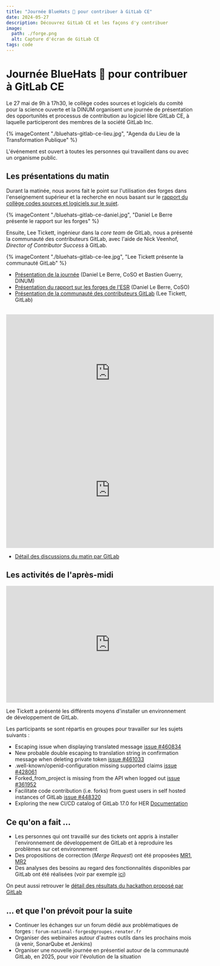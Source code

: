 ```yaml
---
title: "Journée BlueHats 🧢 pour contribuer à GitLab CE"
date: 2024-05-27
description: Découvrez GitLab CE et les façons d'y contribuer
image:
  path: ./forge.png
  alt: Capture d'écran de GitLab CE
tags: code
---
```


# Journée BlueHats 🧢 pour contribuer à GitLab CE

Le 27 mai de 9h à 17h30, le collège codes sources et logiciels du comité pour la science ouverte et la DINUM organisent une journée de présentation des opportunités et processus de contribution au logiciel libre GitLab CE, à laquelle participeront des membres de la société GitLab Inc.

{% imageContent "./bluehats-gitlab-ce-lieu.jpg", "Agenda du Lieu de la Transformation Publique" %}

L'événement est ouvert à toutes les personnes qui travaillent dans ou avec un organisme public.

## Les présentations du matin

Durant la matinée, nous avons fait le point sur l'utilisation des forges dans l'enseignement supérieur et la recherche en nous basant sur le [rapport du collège codes sources et logiciels sur le sujet](https://hal-lara.archives-ouvertes.fr/hal-04098702v5). 

{% imageContent "./bluehats-gitlab-ce-daniel.jpg", "Daniel Le Berre présente le rapport sur les forges" %}

Ensuite, Lee Tickett, ingénieur dans la *core team* de GitLab, nous a présenté la communauté des contributeurs GitLab, avec l'aide de Nick Veenhof, *Director of Contributor Success* à GitLab.

{% imageContent "./bluehats-gitlab-ce-lee.jpg", "Lee Tickett présente la communauté GitLab" %}

- [Présentation de la journée](https://gitlab.in2p3.fr/coso-college-codes-sources-et-logiciels/journee-coso-dinum-gitlab/-/blob/main/intro-journeegitlab-270524.pdf?ref_type=heads) (Daniel Le Berre, CoSO et Bastien Guerry, DINUM)
- [Présentation du rapport sur les forges de l'ESR](https://gitlab.in2p3.fr/coso-college-codes-sources-et-logiciels/journee-coso-dinum-gitlab/-/blob/main/presentation-journeegitlab-270524.pdf?ref_type=heads) (Daniel Le Berre, CoSO)
- [Présentation de la communauté des contributeurs GitLab](https://docs.google.com/presentation/d/1eaGu_QrL0dVQBiV6_Ux6LIzlUytjjKPy58ZXeLT4CAE/edit#slide=id.g2ca783ae2ec_0_311) (Lee Tickett, GitLab)

<br/>

<iframe title="27/05/2024 CoSO/DINUM/GitLab Partie 1" src="https://tube.numerique.gouv.fr/videos/embed/593d88f3-47d5-4ae9-9d8b-3c65ceb73142" allowfullscreen="" sandbox="allow-same-origin allow-scripts allow-popups allow-forms" width="560" height="315" frameborder="0"></iframe>

<br/>

<iframe title="27/05/2024 CoSO/DINUM/GitLab Partie 2" src="https://tube.numerique.gouv.fr/videos/embed/0f395dbc-f629-42e9-9e75-f2f204446e54" allowfullscreen="" sandbox="allow-same-origin allow-scripts allow-popups allow-forms" width="560" height="315" frameborder="0"></iframe>

- [Détail des discussions du matin par GitLab](https://gitlab.com/gitlab-org/developer-relations/contributor-success/team-task/-/issues/479#note_1929561830)
  
## Les activités de l'après-midi

<iframe title="27/05/2024 CoSO/DINUM/GitLab Partie 3" src="https://tube.numerique.gouv.fr/videos/embed/91e9ffbe-67f1-4567-af24-abc56cd03425" allowfullscreen="" sandbox="allow-same-origin allow-scripts allow-popups allow-forms" width="560" height="315" frameborder="0"></iframe>

Lee Tickett a présenté les différents moyens d'installer un environnement de développement de GitLab.

Les participants se sont répartis en groupes pour travailler sur les sujets suivants :

- Escaping issue when displaying translated message [issue #460834](https://gitlab.com/gitlab-org/gitlab/-/issues/460834)
- New probable double escaping to translation string in confirmation message when deleting private token [issue #461033](https://gitlab.com/gitlab-org/gitlab/-/issues/461033)
- .well-known/openid-configuration missing supported claims [issue #428061](https://gitlab.com/gitlab-org/gitlab/-/issues/428061)
- Forked_from_project is missing from the API when logged out [issue #361952](https://gitlab.com/gitlab-org/gitlab/-/issues/361952)
- Facilitate code contribution (i.e. forks) from guest users in self hosted instances of GitLab [issue #448320](https://gitlab.com/gitlab-org/gitlab/-/issues/448320)
- Exploring the new CI/CD catalog of GitLab 17.0 for HER [Documentation](https://gitlab.com/explore/catalog)

## Ce qu'on a fait ...

- Les personnes qui ont travaillé sur des tickets ont appris à installer l'environnement de développement de GitLab et à reproduire les problèmes sur cet environnement
- Des propositions de correction (*Merge Request*) ont été proposées [MR1](https://gitlab.com/gitlab-org/gitlab/-/merge_requests/154292), [MR2](https://gitlab.com/gitlab-org/gitlab/-/merge_requests/154289)
- Des analyses des besoins au regard des fonctionnalités disponibles par GitLab ont été réalisées (voir par exemple [ici](https://gitlab.com/gitlab-org/gitlab/-/issues/448320#note_1928454688))


On peut aussi retrouver le [détail des résultats du hackathon proposé par GitLab](https://gitlab.com/gitlab-org/developer-relations/contributor-success/team-task/-/issues/479#note_1930386918)

## ... et que l'on prévoit pour la suite

- Continuer les échanges sur un forum dédié aux problématiques de forges : `forum-national-forges@groupes.renater.fr`
- Organiser des webinaires autour d'autres outils dans les prochains mois (à venir, SonarQube et Jenkins)
- Organiser une nouvelle journée en présentiel autour de la communauté GitLab, en 2025, pour voir l'évolution de la situation

